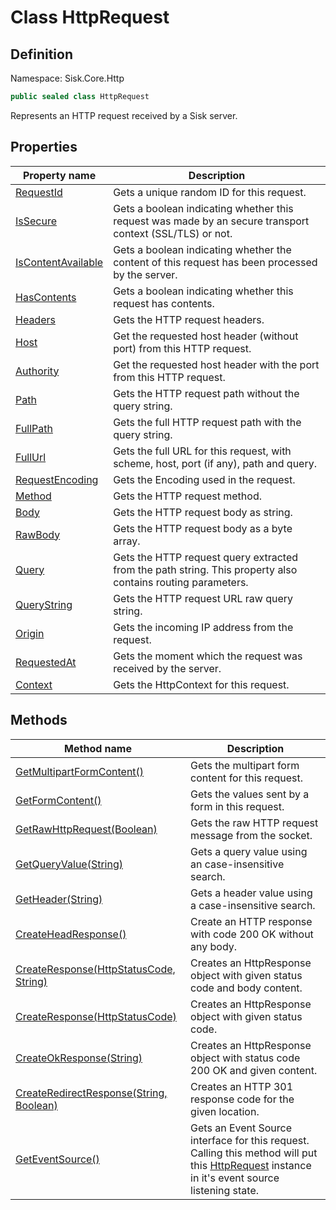 # Class HttpRequest

## Definition
Namespace: Sisk.Core.Http

```csharp
public sealed class HttpRequest
```

Represents an HTTP request received by a Sisk server.

## Properties

| Property name | Description |
| --- | --- |
| [RequestId](/spec/Sisk/Core/Http/HttpRequest/RequestId) | Gets a unique random ID for this request. | 
| [IsSecure](/spec/Sisk/Core/Http/HttpRequest/IsSecure) | Gets a boolean indicating whether this request was made by an secure transport context (SSL/TLS) or not. | 
| [IsContentAvailable](/spec/Sisk/Core/Http/HttpRequest/IsContentAvailable) | Gets a boolean indicating whether the content of this request has been processed by the server. | 
| [HasContents](/spec/Sisk/Core/Http/HttpRequest/HasContents) | Gets a boolean indicating whether this request has contents. | 
| [Headers](/spec/Sisk/Core/Http/HttpRequest/Headers) | Gets the HTTP request headers. | 
| [Host](/spec/Sisk/Core/Http/HttpRequest/Host) | Get the requested host header (without port) from this HTTP request. | 
| [Authority](/spec/Sisk/Core/Http/HttpRequest/Authority) | Get the requested host header with the port from this HTTP request. | 
| [Path](/spec/Sisk/Core/Http/HttpRequest/Path) | Gets the HTTP request path without the query string. | 
| [FullPath](/spec/Sisk/Core/Http/HttpRequest/FullPath) | Gets the full HTTP request path with the query string. | 
| [FullUrl](/spec/Sisk/Core/Http/HttpRequest/FullUrl) | Gets the full URL for this request, with scheme, host, port (if any), path and query. | 
| [RequestEncoding](/spec/Sisk/Core/Http/HttpRequest/RequestEncoding) | Gets the Encoding used in the request. | 
| [Method](/spec/Sisk/Core/Http/HttpRequest/Method) | Gets the HTTP request method. | 
| [Body](/spec/Sisk/Core/Http/HttpRequest/Body) | Gets the HTTP request body as string. | 
| [RawBody](/spec/Sisk/Core/Http/HttpRequest/RawBody) | Gets the HTTP request body as a byte array. | 
| [Query](/spec/Sisk/Core/Http/HttpRequest/Query) | Gets the HTTP request query extracted from the path string. This property also contains routing parameters. | 
| [QueryString](/spec/Sisk/Core/Http/HttpRequest/QueryString) | Gets the HTTP request URL raw query string. | 
| [Origin](/spec/Sisk/Core/Http/HttpRequest/Origin) | Gets the incoming IP address from the request. | 
| [RequestedAt](/spec/Sisk/Core/Http/HttpRequest/RequestedAt) | Gets the moment which the request was received by the server. | 
| [Context](/spec/Sisk/Core/Http/HttpRequest/Context) | Gets the HttpContext for this request. | 

## Methods

| Method name | Description |
| --- | --- |
| [GetMultipartFormContent()](/spec/Sisk/Core/Http/HttpRequest/GetMultipartFormContent--) | Gets the multipart form content for this request. | 
| [GetFormContent()](/spec/Sisk/Core/Http/HttpRequest/GetFormContent--) | Gets the values sent by a form in this request. | 
| [GetRawHttpRequest(Boolean)](/spec/Sisk/Core/Http/HttpRequest/GetRawHttpRequest--Boolean) | Gets the raw HTTP request message from the socket. | 
| [GetQueryValue(String)](/spec/Sisk/Core/Http/HttpRequest/GetQueryValue--String) | Gets a query value using an case-insensitive search. | 
| [GetHeader(String)](/spec/Sisk/Core/Http/HttpRequest/GetHeader--String) | Gets a header value using a case-insensitive search. | 
| [CreateHeadResponse()](/spec/Sisk/Core/Http/HttpRequest/CreateHeadResponse--) | Create an HTTP response with code 200 OK without any body. | 
| [CreateResponse(HttpStatusCode, String)](/spec/Sisk/Core/Http/HttpRequest/CreateResponse--HttpStatusCode-String) | Creates an HttpResponse object with given status code and body content. | 
| [CreateResponse(HttpStatusCode)](/spec/Sisk/Core/Http/HttpRequest/CreateResponse--HttpStatusCode) | Creates an HttpResponse object with given status code. | 
| [CreateOkResponse(String)](/spec/Sisk/Core/Http/HttpRequest/CreateOkResponse--String) | Creates an HttpResponse object with status code 200 OK and given content. | 
| [CreateRedirectResponse(String, Boolean)](/spec/Sisk/Core/Http/HttpRequest/CreateRedirectResponse--String-Boolean) | Creates an HTTP 301 response code for the given location. | 
| [GetEventSource()](/spec/Sisk/Core/Http/HttpRequest/GetEventSource--) | Gets an Event Source interface for this request. Calling this method will put this [HttpRequest](/spec/Sisk/Core/Http/HttpRequest) instance in it's event source listening state. | 

